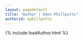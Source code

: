 ```yaml
---
layout: pagedefault
title: "Author | Eden Phillpotts"
authorid: ephillpotts
---
```

{% include loadAuthor.html %}